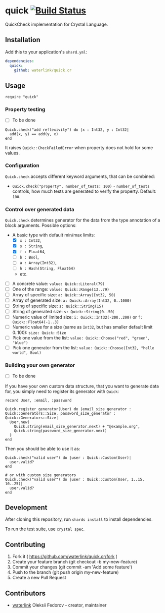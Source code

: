 # quick [![Build Status](https://travis-ci.org/waterlink/quick.cr.svg?branch=master)](https://travis-ci.org/waterlink/quick.cr)

QuickCheck implementation for Crystal Language.

## Installation

Add this to your application's `shard.yml`:

```yaml
dependencies:
  quick:
    github: waterlink/quick.cr
```

## Usage

```crystal
require "quick"
```

### Property testing

- [ ] To be done

```crystal
Quick.check("add reflexivity") do |x : Int32, y : Int32|
  add(x, y) == add(y, x)
end
```

It raises `Quick::CheckFailedError` when property does not hold for some
values.

### Configuration

`Quick.check` accepts different keyword arguments, that can be combined:

- `Quick.check("property", number_of_tests: 100)` - `number_of_tests` controls,
  how much tests are generated to verify the property. Default: `100`.

### Control over generated data

`Quick.check` determines generator for the data from the type annotation of a
block arguments. Possible options:

- A basic type with default min/max limits:
  - [x] `x : Int32`,
  - [x] `s : String`,
  - [x] `f : Float64`,
  - [ ] `b : Bool`,
  - [ ] `a : Array(Int32)`,
  - [ ] `h : Hash(String, Float64)`
  - etc.
- [ ] A concrete value: `value: Quick::Literal(79)`
- [ ] One of the range: `value: Quick::Range(13..79)`
- [ ] Array of specific size: `a: Quick::Array(Int32, 50)`
- [ ] Array of generated size: `a: Quick::Array(Int32, 0..1000)`
- [ ] String of specific size: `s: Quick::String(15)`
- [ ] String of generated size: `s: Quick::String(0..50)`
- [ ] Numeric value of limited size: `i: Quick::Int32(-200..200)` or `f: Quick::Float64(-1..3)`
- [ ] Numeric value for a size (same as `Int32`, but has smaller default limit 0..100): `size: Quick::Size`
- [ ] Pick one value from the list: `value: Quick::Choose("red", "green", "blue")`
- [ ] Pick one generator from the list: `value: Quick::Choose(Int32, "hello world", Bool)`

### Building your own generator

- [ ] To be done

If you have your own custom data structure, that you want to generate data for,
you simply need to register its generator with `Quick`:

```crystal
record User, :email, :password

Quick.register_generator(User) do |email_size_generator : Quick::Generators::Size, password_size_generator : Quick::Generators::Size|
  User.new(
    Quick.string(email_size_generator.next) + "@example.org",
    Quick.string(password_size_generator.next)
  )
end
```

Then you should be able to use it as:

```crystal
Quick.check("valid user") do |user : Quick::Custom(User)|
  user.valid?
end

# or with custom size generators
Quick.check("valid user") do |user : Quick::Custom(User, 1..15, 10..25)|
  user.valid?
end
```

## Development

After cloning this repository, run `shards install` to install dependencies.

To run the test suite, use `crystal spec`.

## Contributing

1. Fork it ( https://github.com/waterlink/quick.cr/fork )
2. Create your feature branch (git checkout -b my-new-feature)
3. Commit your changes (git commit -am 'Add some feature')
4. Push to the branch (git push origin my-new-feature)
5. Create a new Pull Request

## Contributors

- [waterlink](https://github.com/waterlink) Oleksii Fedorov - creator,
  maintainer
